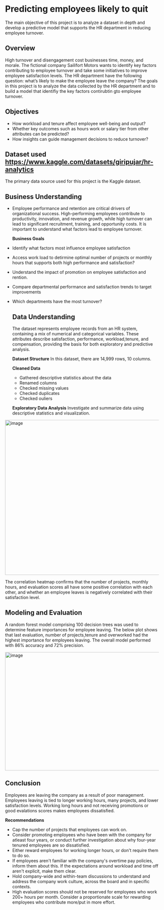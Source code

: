 # Predicting employees likely to quit
The main objective of this project is to analyze a dataset in depth and develop a predictive model that supports the HR department in reducing employee turnover.

## Overview
High turnover and disengagement cost businesses time, money, and morale. The fictional company Sailifort Motors wants to identify key factors contributing to employee turnover and take some initiatives to improve employee satisfaction levels. The HR department have the following question: what’s likely to make the employee leave the company? The goals in this project is to analyze the data collected by the HR department and to build a model that identifiy the key factors contirubtin gto employee turnover. 

## Objectives 
- How workload and tenure affect employee well-being and output?
- Whether key outcomes such as hours work or salary tier from other attributes can be predicted?
- How insights can guide management decisions to reduce turnover? 
 
## Dataset used **https://www.kaggle.com/datasets/giripujar/hr-analytics**
The primary data source used for this project is the Kaggle dataset. 

## Business Understanding
- Employee performance and retention are critical drivers of organizational success. High-performing employees contribute to productivity, innovation, and revenue growth, while high
  turnover can lead to significant recruitment, training, and opportunity costs. It is important to understand what factors lead to employee turnover.
   
  **Business Goals** 
-  Identify what factors most influence employee satisfaction  
- Access work load to detirmine optimal number of projects or monthly hours that supports both high performance and satisfaction?
- Understand the impact of promotion on employee satisfaction and rention. 
- Compare departmental performance and satisfaction trends to target improvements
- Which departments have the most turnover?
  
  ## Data Understanding
  The dataset represents employee records from an HR system, containing a mix of numerical and categorical variables. These attributes describe satisfaction, performance,                   workload,tenure, and compensation, providing the basis for both exploratory and predictive analysis.

  **Dataset Structure**
  In this dataset, there are 14,999 rows, 10 columns. 

  **Cleaned Data**
  - Gathered descriptive statistics about the data
  - Renamed columns
  - Checked missing values
  - Checked duplicates
  - Checked ouliers
  
  **Exploratory Data Analysis**
  Investigate and summarize data using descriptive statistics and visualization.

 <img width="748" height="508" alt="image" src="https://github.com/user-attachments/assets/5ab44d8e-c4cb-4e80-a89e-b7f37ef63b8e" />

  The correlation heatmap confirms that the number of projects, monthly hours, and evaluation scores all have some positive correlation with each other, and whether an employee leaves is   negatively correlated with their satisfaction level.

  ## Modeling and Evaluation
  A random forest model comprising 100 decision trees was used to determine feature importances for employee leaving. The below plot shows that last evaluation, number of projects,tenure   and overworked had the highest importance for employees leaving. The overall model performed with 86% accuracy and 72% precision.

<img width="686" height="388" alt="image" src="https://github.com/user-attachments/assets/77aa7df8-4855-45b1-865a-5bb849c6ef7e" />

   ## Conclusion
   Employees are leaving the company as a result of poor management. Employees leaving is tied to longer working hours, many projects, and lower satisfaction levels. Working long hours      and not receiving promotions or good evalations scores makes employees dissatisfied.

   **Recommendations**
   - Cap the number of projects that employees can work on.
   - Consider promoting employees who have been with the company for atleast four years, or conduct further investigation about why four-year tenured employees are so dissatisfied.
   - Either reward employees for working longer hours, or don't require them to do so.
   - If employees aren't familiar with the company's overtime pay policies, inform them about this. If the expectations around workload and time off aren't explicit, make them clear.
   - Hold company-wide and within-team discussions to understand and address the company work culture, across the board and in specific contexts.
   - High evaluation scores should not be reserved for employees who work 200+ hours per month. Consider a proportionate scale for rewarding employees who contribute more/put in more          effort. 

  
   

  

  
  

  
